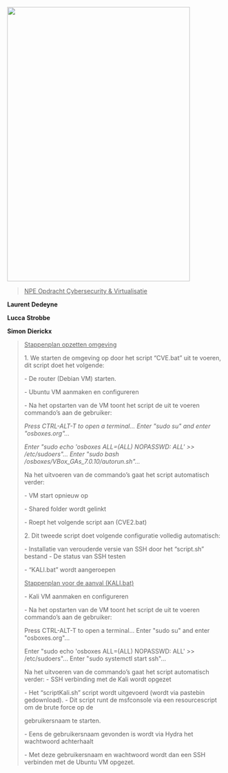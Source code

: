 <img src="./mmxyojmn.png"
style="width:4.41667in;height:6.625in" />

> <u>NPE Opdracht Cybersecurity & Virtualisatie</u>

**Laurent** **Dedeyne**

**Lucca** **Strobbe**

**Simon** **Dierickx**

> <u>Stappenplan opzetten omgeving</u>
>
> 1\. We starten de omgeving op door het script “CVE.bat” uit te voeren,
> dit script doet het volgende:
>
> \- De router (Debian VM) starten.
>
> \- Ubuntu VM aanmaken en configureren
>
> \- Na het opstarten van de VM toont het script de uit te voeren
> commando’s aan de gebruiker:
>
> *Press* *CTRL-ALT-T* *to* *open* *a* *terminal...* *Enter* *"sudo*
> *su"* *and* *enter* *"osboxes.org"...*
>
> *Enter* *"sudo* *echo* *'osboxes* *ALL=(ALL)* *NOPASSWD:* *ALL'*
> *\>\>* */etc/sudoers"...* *Enter* *"sudo* *bash*
> */osboxes/VBox_GAs_7.0.10/autorun.sh"...*
>
> Na het uitvoeren van de commando’s gaat het script automatisch verder:
>
> \- VM start opnieuw op
>
> \- Shared folder wordt gelinkt
>
> \- Roept het volgende script aan (CVE2.bat)
>
> 2\. Dit tweede script doet volgende configuratie volledig automatisch:
>
> \- Installatie van verouderde versie van SSH door het “script.sh”
> bestand - De status van SSH testen
>
> \- “KALI.bat” wordt aangeroepen
>
> <u>Stappenplan voor de aanval (KALI.bat)</u>
>
> \- Kali VM aanmaken en configureren
>
> \- Na het opstarten van de VM toont het script de uit te voeren
> commando’s aan de gebruiker:
>
> Press CTRL-ALT-T to open a terminal... Enter "sudo su" and enter
> "osboxes.org"...
>
> Enter "sudo echo 'osboxes ALL=(ALL) NOPASSWD: ALL' \>\>
> /etc/sudoers"... Enter "sudo systemctl start ssh"...
>
> Na het uitvoeren van de commando’s gaat het script automatisch
> verder: - SSH verbinding met de Kali wordt opgezet
>
> \- Het “scriptKali.sh” script wordt uitgevoerd (wordt via pastebin
> gedownload). - Dit script runt de msfconsole via een resourcescript om
> de brute force op de
>
> gebruikersnaam te starten.
>
> \- Eens de gebruikersnaam gevonden is wordt via Hydra het wachtwoord
> achterhaalt
>
> \- Met deze gebruikersnaam en wachtwoord wordt dan een SSH verbinden
> met de Ubuntu VM opgezet.
